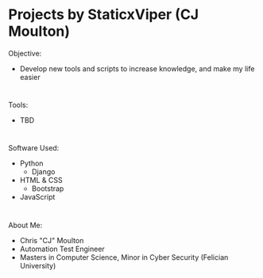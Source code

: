 # Projects by StaticxViper (CJ Moulton)

Objective:
- Develop new tools and scripts to increase knowledge, and make my life easier

#

Tools:
- TBD

#

Software Used:
- Python
    - Django
- HTML & CSS
    - Bootstrap
- JavaScript

#

About Me:
- Chris "CJ" Moulton
- Automation Test Engineer
- Masters in Computer Science, Minor in Cyber Security (Felician University)

#